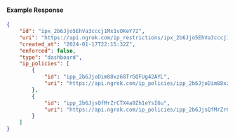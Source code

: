 <!-- Code generated for API Clients. DO NOT EDIT. -->

#### Example Response

```json
{
	"id": "ipx_2b6Jjo5EhVa3cccj1Mx1vOKeY72",
	"uri": "https://api.ngrok.com/ip_restrictions/ipx_2b6Jjo5EhVa3cccj1Mx1vOKeY72",
	"created_at": "2024-01-17T22:15:32Z",
	"enforced": false,
	"type": "dashboard",
	"ip_policies": [
		{
			"id": "ipp_2b6JjoDim88xz68TrGOFUg42AYL",
			"uri": "https://api.ngrok.com/ip_policies/ipp_2b6JjoDim88xz68TrGOFUg42AYL"
		},
		{
			"id": "ipp_2b6JjsQfMrZrCTX4a9Zh1eYsI6u",
			"uri": "https://api.ngrok.com/ip_policies/ipp_2b6JjsQfMrZrCTX4a9Zh1eYsI6u"
		}
	]
}
```
